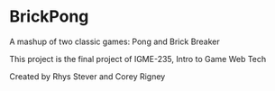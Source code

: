 # BrickPong

A mashup of two classic games: Pong and Brick Breaker

This project is the final project of IGME-235, Intro to Game Web Tech

Created by Rhys Stever and Corey Rigney
